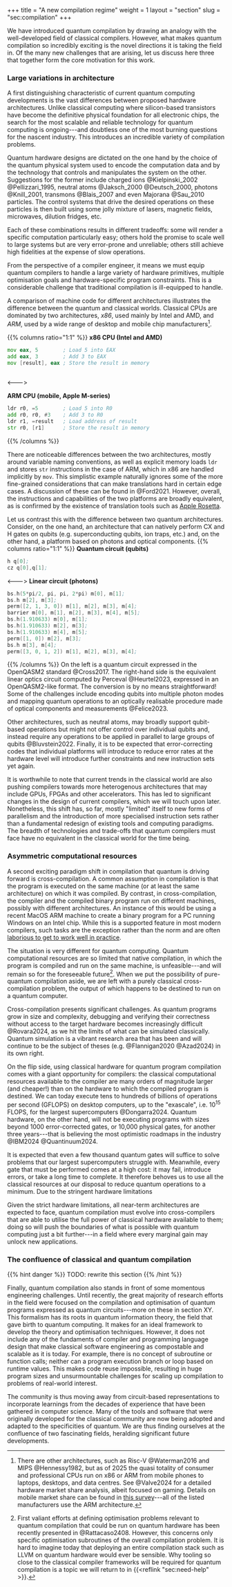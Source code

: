 +++
title = "A new compilation regime"
weight = 1
layout = "section"
slug = "sec:compilation"
+++

We have introduced quantum compilation by drawing an analogy with the
well-developed field of classical compilers.
However, what makes quantum compilation so incredibly exciting is
the novel directions it is taking the field in.
Of the many new challenges that are arising, let us discuss here three that
together form the core motivation for this work.

### Large variations in architecture

A first distinguishing characteristic of current quantum computing developments
is the vast differences between proposed hardware architectures.
Unlike classical computing 
where silicon-based transistors have become the definitive physical foundation
for all electronic chips, the search for the most scalable and reliable 
technology for quantum computing is ongoing---and doubtless one of the most
burning questions for the nascent industry.
This introduces an incredible variety of compilation problems.

Quantum hardware designs are dictated on the one hand by the choice of the
quantum physical system used to encode the computation data and
by the technology that controls and manipulates the system on the other.
Suggestions for the former include charged ions @Kielpinski_2002 @Pellizzari_1995, neutral atoms @Jaksch_2000 @Deutsch_2000, photons @Knill_2001, transmons @Blais_2007
and even Majorana @Sau_2010 particles.
The control systems that drive the desired operations on these particles
is then built using some jolly mixture of lasers, magnetic fields, microwaves,
dilution fridges, etc.

Each of these combinations results in different tradeoffs: some will render a 
specific computation particularly easy; others hold the promise to scale well
to large systems but are very error-prone and unreliable; others still achieve
high fidelities at the expense of slow operations.

From the perspective of a compiler engineer, it means we must equip
quantum compilers to handle a large variety of hardware primitives,
multiple optimisation goals and hardware-specific program constraints.
This is a considerable challenge that traditional compilation is ill-equipped to handle.

A comparison of machine code for different architectures illustrates the difference between the quantum and classical worlds.
Classical CPUs are dominated by two architectures, *x86*, used mainly by Intel
and AMD, and *ARM*, used by a wide range of desktop and mobile chip
manufacturers[^cpu].

{{% columns ratio="1:1" %}}
**x86 CPU (Intel and AMD)**
```asm
mov eax, 5        ; Load 5 into EAX
add eax, 3        ; Add 3 to EAX
mov [result], eax ; Store the result in memory
 
```
<--->

**ARM CPU (mobile, Apple M-series)**
```asm
ldr r0, =5        ; Load 5 into R0
add r0, r0, #3    ; Add 3 to R0
ldr r1, =result   ; Load address of result
str r0, [r1]      ; Store the result in memory
```

{{% /columns %}}

There are noticeable differences between the two architectures, mostly around
variable naming conventions, as well as explicit memory loads `ldr` and
stores `str` instructions in the case of ARM, which in x86 are handled
implicitly by `mov`.
This simplistic example naturally ignores some of the more fine-grained
considerations that can make translations hard in certain edge cases. A
discussion of these can be found in @Ford2021.
However, overall, the instructions and capabilities of the two platforms are
broadly equivalent, as is confirmed by the existence of translation tools 
such as [Apple Rosetta](https://developer.apple.com/documentation/apple-silicon/about-the-rosetta-translation-environment).

Let us contrast this with the difference between two quantum architectures.
Consider, on the one hand, an architecture that can natively perform CX and H
gates on qubits (e.g. superconducting qubits, ion traps, etc.)
and, on the other hand, a platform based on photons and optical components.
{{% columns ratio="1:1" %}}
**Quantum circuit (qubits)**
```asm
h q[0];
cz q[0],q[1];
```
<--->
**Linear circuit (photons)**
```asm
bs.h(5*pi/2, pi, pi, 2*pi) m[0], m[1];
bs.h m[2], m[3];
perm([2, 1, 3, 0]) m[1], m[2], m[3], m[4];
barrier m[0], m[1], m[2], m[3], m[4], m[5];
bs.h(1.910633) m[0], m[1];
bs.h(1.910633) m[2], m[3];
bs.h(1.910633) m[4], m[5];
perm([1, 0]) m[2], m[3];
bs.h m[3], m[4];
perm([3, 0, 1, 2]) m[1], m[2], m[3], m[4];
```
{{% /columns  %}}
On the left is a quantum circuit expressed in the OpenQASM2 standard @Cross2017.
The right-hand side is the equivalent linear optics circuit computed by
Perceval @Heurtel2023, expressed in an OpenQASM2-like format.
The conversion is by no means straightforward!
Some of the challenges include encoding qubits into multiple photon modes
and mapping quantum operations to an optically realisable procedure made
of optical components and measurements @Felice2023.

Other architectures, such as neutral atoms, may broadly support qubit-based
operations but might not offer control over individual qubits and, instead
require any operations to be applied in parallel to large groups of
qubits @Bluvstein2022.
Finally, it is to be expected that error-correcting codes
that individual platforms will introduce to reduce error rates 
at the hardware level will introduce further constraints and
new instruction sets yet again.

It is worthwhile to note that current trends in the classical world are also
pushing compilers towards more heterogenous architectures that may include
GPUs, FPGAs and other accelerators.
This has led to significant changes in the design of current compilers, which
we will touch upon later.
Nonetheless, this shift has, so far, mostly "limited" itself to new forms of parallelism
and the introduction of more specialised instruction sets
rather than a fundamental redesign of existing tools and computing paradigms.
The breadth of technologies and trade-offs that quantum compilers must face have
no equivalent in the classical world for the time being.

[^cpu]: There are other architectures, such as Risc-V @Waterman2016
and MIPS @Hennessy1982, but as of 2025
the quasi totality of consumer and professional CPUs
run on x86 or ARM from mobile
phones to laptops, desktops, and data centres. See @Valve2024
for a detailed hardware market share analysis, albeit focused on gaming.
Details on mobile market share can be found in
[this survey](https://www.counterpointresearch.com/insight/global-smartphone-apsoc-market-share-quarterly)---all of the listed
manufacturers use the ARM architecture.

### Asymmetric computational resources

A second exciting paradigm shift in compilation that quantum is driving forward
is cross-compilation.
A common assumption in compilation is that the program is executed on the same
machine (or at least the same architecture) on which it was compiled.
By contrast, in cross-compilation, the compiler and the compiled binary program
run on different machines, possibly with different architectures.
An instance of this would be using a recent MacOS ARM machine to create a
binary program for a PC running Windows on an Intel chip.
While this is a supported feature in most modern compilers, such tasks are the
exception rather than the norm and are often [laborious to get to work well in
practice](https://preshing.com/20141119/how-to-build-a-gcc-cross-compiler/).

The situation is very different for quantum computing.
Quantum computational resources are so limited that native compilation,
in which the program is compiled and run on the same machine, is
unfeasible---and will remain so for the foreseeable future[^qcomp].
When we put the possibility of pure-quantum compilation aside, we are
left with a purely classical cross-compilation problem, the output of which
happens to be destined to run on a quantum computer.

[^qcomp]: First valiant efforts at defining optimisation problems relevant to
 quantum compilation that could be run on quantum hardware has been recently presented
 in @Rattacaso2408.
However, this concerns only specific optimisation subroutines of the overall
compilation problem.
It is hard to imagine today that deploying an entire compilation stack such as LLVM on quantum hardware would ever be sensible. Why tooling so close to the classical compiler frameworks will be required for quantum compilation is a topic we will return to in {{<reflink "sec:need-help" >}}.

Cross-compilation presents significant challenges.
As quantum programs grow in size and complexity, debugging and verifying
their correctness without access to the target hardware becomes
increasingly difficult @Rovara2024, as we hit the limits of what can be
simulated classically.
Quantum simulation is a vibrant research area that has been and will
continue to be the subject of theses (e.g. @Flannigan2020 @Azad2024)
in its own right.

On the flip side, using classical hardware for quantum program compilation
comes with a giant opportunity for compilers:
the classical computational
resources available to the compiler are many orders of magnitude larger
(and cheaper!) than on the hardware to which the compiled program is destined.
We can today execute tens to hundreds of billions of operations per second
(GFLOPS) on desktop computers, up to the "exascale",
i.e. $10^{15}$ FLOPS, for the largest supercomputers @Dongarra2024.
Quantum hardware, on the other hand, will not be executing programs with
sizes beyond 1000 error-corrected gates, or 10,000 physical gates,
for another three years---that
is believing the most optimistic roadmaps in the industry @IBM2024 @Quantinuum2024.

It is expected that even a few thousand quantum gates will suffice to solve
problems that our largest supercomputers struggle with.
Meanwhile, every gate that must be performed comes at a high cost:
it may fail, introduce errors, or take a long time to complete.
It therefore behoves us to use all the classical resources at our disposal
to reduce quantum operations to a minimum.
Due to the stringent hardware limitations

Given the strict hardware limitations, all near-term architectures are
expected to face,
quantum compilation must evolve into cross-compilers that are able
to utilise the full power of classical hardware available to them;
doing so will push the boundaries of what is possible with quantum
computing just a bit further---in a field where every marginal gain may unlock
new applications. 

### The confluence of classical and quantum compilation

{{% hint danger %}}
TODO: rewrite this section
{{% /hint  %}}

Finally, quantum compilation also stands in front of some momentous engineering
challenges.
Until recently, the great majority of research efforts in the field were focused
on the compilation and optimisation of quantum programs expressed as quantum
circuits---more on these in section XY.
This formalism has its roots in quantum information theory, the field that gave
birth to quantum computing.
It makes for an ideal framework to develop the theory and optimisation
techniques. However, it does not include any of the fundaments of compiler
and programming language design that make classical software engineering
as compostable and scalable as it is today.
For example, there is no concept of subroutine or function calls; neither
can a program execution branch or loop based on runtime values.
This makes code reuse impossible, resulting in huge program sizes and
unsurmountable challenges for scaling up compilation to problems of
real-world interest.

The community is thus moving away from circuit-based representations to
incorporate learnings from the decades of experience that have been gathered in
computer science.
Many of the tools and software that were originally developed for the classical
community are now being adopted and adapted to the specificities of quantum.
We are thus finding ourselves at the confluence of two fascinating fields,
heralding significant future developments.

